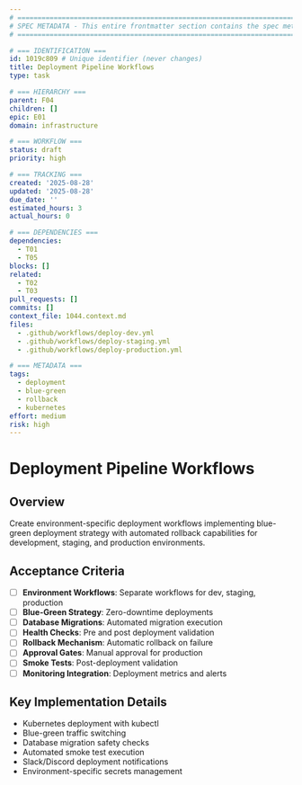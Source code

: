 ```yaml
---
# ============================================================================
# SPEC METADATA - This entire frontmatter section contains the spec metadata
# ============================================================================

# === IDENTIFICATION ===
id: 1019c809 # Unique identifier (never changes)
title: Deployment Pipeline Workflows
type: task

# === HIERARCHY ===
parent: F04
children: []
epic: E01
domain: infrastructure

# === WORKFLOW ===
status: draft
priority: high

# === TRACKING ===
created: '2025-08-28'
updated: '2025-08-28'
due_date: ''
estimated_hours: 3
actual_hours: 0

# === DEPENDENCIES ===
dependencies:
  - T01
  - T05
blocks: []
related:
  - T02
  - T03
pull_requests: []
commits: []
context_file: 1044.context.md
files:
  - .github/workflows/deploy-dev.yml
  - .github/workflows/deploy-staging.yml
  - .github/workflows/deploy-production.yml

# === METADATA ===
tags:
  - deployment
  - blue-green
  - rollback
  - kubernetes
effort: medium
risk: high
---
```


# Deployment Pipeline Workflows

## Overview

Create environment-specific deployment workflows implementing blue-green deployment strategy with automated rollback capabilities for development, staging, and production environments.

## Acceptance Criteria

- [ ] **Environment Workflows**: Separate workflows for dev, staging, production
- [ ] **Blue-Green Strategy**: Zero-downtime deployments
- [ ] **Database Migrations**: Automated migration execution
- [ ] **Health Checks**: Pre and post deployment validation
- [ ] **Rollback Mechanism**: Automatic rollback on failure
- [ ] **Approval Gates**: Manual approval for production
- [ ] **Smoke Tests**: Post-deployment validation
- [ ] **Monitoring Integration**: Deployment metrics and alerts

## Key Implementation Details

- Kubernetes deployment with kubectl
- Blue-green traffic switching
- Database migration safety checks
- Automated smoke test execution
- Slack/Discord deployment notifications
- Environment-specific secrets management
